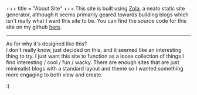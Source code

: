 +++
title = "About Site"
+++
This site is built using [Zola](https://www.getzola.org/), a neato static site generator, although it seems primarily geared towards building blogs which isn't really what I want this site to be.
You can find the source code for this site on my github [here](Link).
***
As for why it's designed like this?  
I don't really know, just decided on this, and it seemed like an interesting thing to try. I just want this site to function as a loose collection of things I find interesting / cool / fun / wacky. There are enough sites that are just minimalist blogs with a standard layout and theme so I wanted something more engaging to both view and create.

:)
